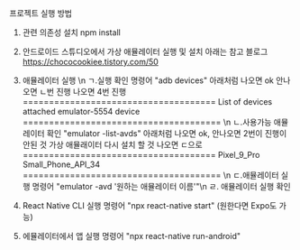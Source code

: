프로젝트 실행 방법
1. 관련 의존성 설치
npm install 

2. 안드로이드 스튜디오에서 가상 애뮬레이터 실행 및 설치 
아래는 참고 블로그 
https://chococookiee.tistory.com/50

3. 애뮬레이터 실행 
  \n
  ㄱ.실행 확인 명령어 "adb devices"
  아래처럼 나오면 ok 안나오면 ㄴ번 진행 나오면 4번 진행
  =====================================
  List of devices attached
  emulator-5554   device
  ======================================
  \n
  ㄴ.사용가능 애뮬레이터 확인 "emulator -list-avds"
  아래처럼 나오면 ok, 안나오면 2번이 진행이 안된 것 가상 애뮬래이터 다시 설치 할 것 나오면 ㄷ으로 
  =====================================
  Pixel_9_Pro
  Small_Phone_API_34
  ======================================
  \n
  ㄷ.애뮬레이터 실행 명령어 "emulator -avd '원하는 애뮬레이터 이름'"\n
  ㄹ. 애뮬레이터 실행 확인 

4. React Native CLI 실행 명령어 "npx react-native start"
(원한다면 Expo도 가능)

5. 에뮬레이터에서 앱 실행 명령어 "npx react-native run-android"


